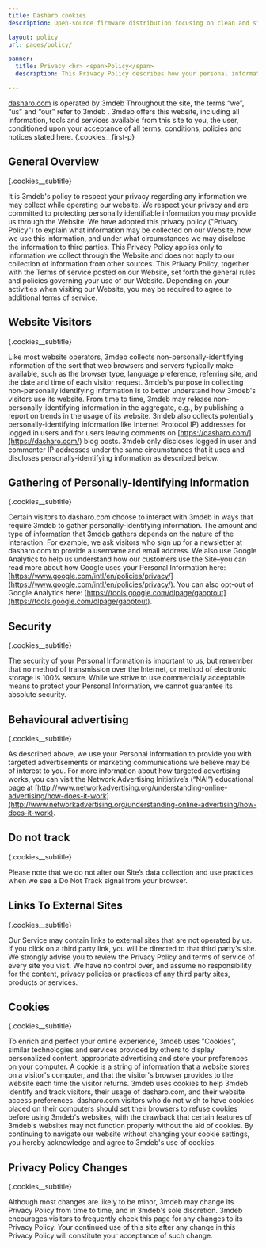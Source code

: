 ```yaml
---
title: Dasharo cookies
description: Open-source firmware distribution focusing on clean and simple code, long-term maintenance, transparent validation, privacy-respecting implementation, liberty for the owners, and trustworthiness for all.

layout: policy
url: pages/policy/

banner:
  title: Privacy <br> <span>Policy</span>
  description: This Privacy Policy describes how your personal information is collected, used, and shared when you visit dasharo.com

---
```


[dasharo.com](dasharo.com) is operated by 3mdeb Throughout the
site, the terms “we”, “us” and “our” refer to 3mdeb . 3mdeb offers
this website, including all information, tools and services
available from this site to you, the user, conditioned upon your
acceptance of all terms, conditions, policies and notices stated
here.
{.cookies__first-p}

## General Overview
{.cookies__subtitle}

It is 3mdeb's policy to respect your privacy regarding any
information we may collect while operating our website. We respect
your privacy and are committed to protecting personally identifiable
information you may provide us through the Website. We have adopted
this privacy policy ("Privacy Policy") to explain what information
may be collected on our Website, how we use this information, and
under what circumstances we may disclose the information to third
parties. This Privacy Policy applies only to information we collect
through the Website and does not apply to our collection of
information from other sources. This Privacy Policy, together with
the Terms of service posted on our Website, set forth the general
rules and policies governing your use of our Website. Depending on
your activities when visiting our Website, you may be required to
agree to additional terms of service.

## Website Visitors
{.cookies__subtitle}

Like most website operators, 3mdeb collects
non-personally-identifying information of the sort that web browsers
and servers typically make available, such as the browser type,
language preference, referring site, and the date and time of each
visitor request. 3mdeb's purpose in collecting non-personally
identifying information is to better understand how 3mdeb's visitors
use its website. From time to time, 3mdeb may release
non-personally-identifying information in the aggregate, e.g., by
publishing a report on trends in the usage of its website. 3mdeb
also collects potentially personally-identifying information like
Internet Protocol IP) addresses for logged in users and for users
leaving comments on [https://dasharo.com/](https://dasharo.com/) blog posts. 3mdeb only
discloses logged in user and commenter IP addresses under the same
circumstances that it uses and discloses personally-identifying
information as described below.

## Gathering of Personally-Identifying Information
{.cookies__subtitle}

Certain visitors to dasharo.com choose to interact with 3mdeb in
ways that require 3mdeb to gather personally-identifying
information. The amount and type of information that 3mdeb gathers
depends on the nature of the interaction. For example, we ask
visitors who sign up for a newsletter at dasharo.com to provide a
username and email address. We also use Google Analytics to help us
understand how our customers use the Site–you can read more about
how Google uses your Personal Information here:
[https://www.google.com/intl/en/policies/privacy/](https://www.google.com/intl/en/policies/privacy/). You can also
opt-out of Google Analytics here:
[https://tools.google.com/dlpage/gaoptout](https://tools.google.com/dlpage/gaoptout).

## Security
{.cookies__subtitle}

The security of your Personal Information is important to us, but
remember that no method of transmission over the Internet, or method
of electronic storage is 100% secure. While we strive to use
commercially acceptable means to protect your Personal Information,
we cannot guarantee its absolute security.

## Behavioural advertising
{.cookies__subtitle}

As described above, we use your Personal Information to provide you
with targeted advertisements or marketing communications we believe
may be of interest to you. For more information about how targeted
advertising works, you can visit the Network Advertising
Initiative’s (“NAI”) educational page at
[http://www.networkadvertising.org/understanding-online-advertising/how-does-it-work](http://www.networkadvertising.org/understanding-online-advertising/how-does-it-work).

## Do not track
{.cookies__subtitle}

Please note that we do not alter our Site’s data collection and use
practices when we see a Do Not Track signal from your browser.

## Links To External Sites
{.cookies__subtitle}

Our Service may contain links to external sites that are not
operated by us. If you click on a third party link, you will be
directed to that third party's site. We strongly advise you to
review the Privacy Policy and terms of service of every site you
visit. We have no control over, and assume no responsibility for the
content, privacy policies or practices of any third party sites,
products or services.

## Cookies
{.cookies__subtitle}

To enrich and perfect your online experience, 3mdeb uses "Cookies",
similar technologies and services provided by others to display
personalized content, appropriate advertising and store your
preferences on your computer. A cookie is a string of information
that a website stores on a visitor's computer, and that the
visitor's browser provides to the website each time the visitor
returns. 3mdeb uses cookies to help 3mdeb identify and track
visitors, their usage of dasharo.com, and their website access
preferences. dasharo.com visitors who do not wish to have cookies
placed on their computers should set their browsers to refuse
cookies before using 3mdeb's websites, with the drawback that
certain features of 3mdeb's websites may not function properly
without the aid of cookies. By continuing to navigate our website
without changing your cookie settings, you hereby acknowledge and
agree to 3mdeb's use of cookies.

## Privacy Policy Changes
{.cookies__subtitle}

Although most changes are likely to be minor, 3mdeb may change its
Privacy Policy from time to time, and in 3mdeb's sole discretion.
3mdeb encourages visitors to frequently check this page for any
changes to its Privacy Policy. Your continued use of this site after
any change in this Privacy Policy will constitute your acceptance of
such change.
